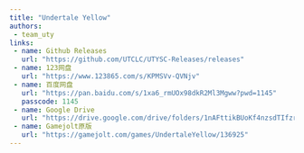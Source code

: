 ```yaml
---
title: "Undertale Yellow"
authors:
 - team_uty
links:
 - name: Github Releases
   url: "https://github.com/UTCLC/UTYSC-Releases/releases"
 - name: 123网盘
   url: "https://www.123865.com/s/KPMSVv-QVNjv"
 - name: 百度网盘
   url: "https://pan.baidu.com/s/1xa6_rmUOx98dkR2Ml3Mgww?pwd=1145"
   passcode: 1145
 - name: Google Drive
   url: "https://drive.google.com/drive/folders/1nAFttikBUoKf4nzsdTIfzrqAMr-87PFV?usp=sharing"
 - name: Gamejolt原版
   url: "https://gamejolt.com/games/UndertaleYellow/136925"
---
```


